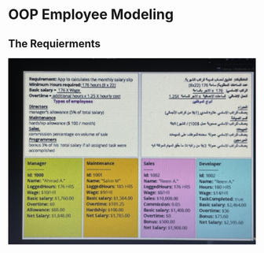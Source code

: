 # OOP Employee Modeling
## The Requierments
![alt text](https://github.com/Yahiasherif002/OOP-EmployeeProject/blob/master/photo_2023-10-05_16-25-24.jpg)
